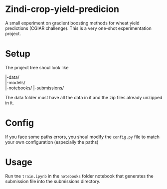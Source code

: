 # Zindi-crop-yield-predicion

A small experiment on gradient boosting methods for wheat yield predictions (CGIAR challenge).
This is a very one-shot experimentation project.

# Setup

The project tree shoul look like

|-data/\
|-models/\
|-notebooks/
|-submissions/

The data folder must have all the data in it and the zip files already unzipped in it.

# Config

If you face some paths errors, you shoul modify the `config.py` file to match your own configuration (especially the paths)

# Usage

Run tne `train.ipynb` in the `notebooks` folder notebook that generates the submission file into the submissions directory.
